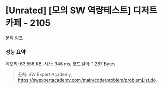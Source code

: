 # [Unrated] [모의 SW 역량테스트] 디저트 카페 - 2105 

[문제 링크](https://swexpertacademy.com/main/code/problem/problemDetail.do?contestProbId=AV5VwAr6APYDFAWu) 

### 성능 요약

메모리: 63,556 KB, 시간: 346 ms, 코드길이: 1,267 Bytes



> 출처: SW Expert Academy, https://swexpertacademy.com/main/code/problem/problemList.do